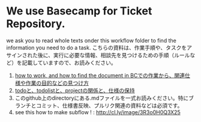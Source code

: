 # We use Basecamp for Ticket Repository.
we ask you to read whole texts onder this workflow folder to find the information you need to do a task.
こちらの資料は、作業手順や、タスクをアサインされた後に、実行に必要な情報、相談先を見つけるための手順（ルールなど）を記載していますので、お読みください。

1. [how to work, and how to find the document in BCでの作業から、関連仕様や作業の目的などの見つけ方](./HowToWorkInBC.md	)
2. [todoと、todolistと、projectの関係と、仕様の保持](https://github.com/toukubo/new_os/tree/master/OS/Conventions/RightPlaces/Levels.md#information-mapping-convention)
3. このgithub上のdirectoryにある.mdファイルを一式お読みください。特にブランチとコミット、仕様書反映、プルリク関連の資料などは必須です。
4. see this how to make subflow ! : http://cl.ly/image/3R3o0H0Q3X25


